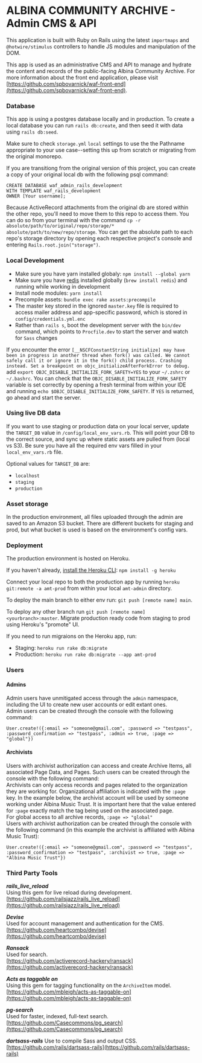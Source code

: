 # ALBINA COMMUNITY ARCHIVE - Admin CMS & API

This application is built with Ruby on Rails using the latest `importmaps` and `@hotwire/stimulus` controllers to handle JS modules and manipulation of the DOM.

This app is used as an administrative CMS and API to manage and hydrate the content and records of the public-facing Albina Community Archive. For more information about the front end application, please visit [https://github.com/spbovarnick/waf-front-end](https://github.com/spbovarnick/waf-front-end).

### Database

This app is using a postgres database locally and in production.
To create a local database you can run `rails db:create`, and then seed it with data using `rails db:seed`.

Make sure to check `storage.yml` `local` settings to use the the Pathname appropriate to your use case--setting this up from scratch or migrating from the original monorepo.

If you are transitiong from the original version of this project, you can create a copy of your original local db with the following psql command:
```
CREATE DATABASE waf_admin_rails_development
WITH TEMPLATE waf_rails_development
OWNER [Your username];
```

Because ActiveRecord attachments from the original db are stored within the other repo, you'll need to move them to this repo to access them. You can do so from your terminal with the command `cp -r absolute/path/to/original/repo/storage/* absolute/path/to/new/repo/storage`. You can get the absolute path to each repo's storage directory by opening each respective project's console and entering `Rails.root.join("storage")`.

### Local Development

- Make sure you have yarn installed globaly: `npm install --global yarn`
- Make sure you have [redis](https://redis.io/docs/install/install-redis/install-redis-on-mac-os/) installed globally (`brew install redis`) and running while working in development
- Install node modules: `yarn install`
- Precompile assets: `bundle exec rake assets:precompile`
- The master key stored in the ignored `master.key` file is required to access mailer address and app-specific password, which is stored in `config/credentials.yml.enc`
- Rather than `rails s`, boot the development server with the `bin/dev` command, which points to `Procfile.dev` to start the server and watch for `Sass` changes

If you encounter the error `[__NSCFConstantString initialize] may have been in progress in another thread when fork() was called. We cannot safely call it or ignore it in the fork() child process. Crashing instead. Set a breakpoint on objc_initializeAfterForkError to debug.` add `export OBJC_DISABLE_INITIALIZE_FORK_SAFETY=YES` to your `~/.zshrc` or `~/.bashrc`. You can check that the `OBJC_DISABLE_INITIALIZE_FORK_SAFETY` variable is set correctly by opening a fresh terminal from within your IDE and running `echo $OBJC_DISABLE_INITIALIZE_FORK_SAFETY`. If `YES` is returned, go ahead and start the server.

### Using live DB data

If you want to use staging or production data on your local server, update the `TARGET_DB` value in `/config/local_env_vars.rb`. This will point your DB to the correct source, and sync up where static assets are pulled from (local vs S3). Be sure you have all the required env vars filled in your `local_env_vars.rb` file.

Optional values for `TARGET_DB` are:

- `localhost`
- `staging`
- `production`

### Asset storage

In the production environment, all files uploaded through the admin are saved to an Amazon S3 bucket. There are different buckets for staging and prod, but what bucket is used is based on the environment's config vars.

### Deployment

The production environment is hosted on Heroku.

If you haven't already, [install the Heroku CLI](https://devcenter.heroku.com/articles/heroku-cli): `npm install -g heroku`

Connect your local repo to both the production app by running `heroku git:remote -a amt-prod` from within your local `amt-admin` directory.

To deploy the main branch to either env run: `git push [remote name] main`.

To deploy any other branch run `git push [remote name] <yourbranch>:master`.
Migrate production ready code from staging to prod using Heroku's "promote" UI.

If you need to run migraions on the Heroku app, run:

- Staging: `heroku run rake db:migrate`
- Production: `heroku run rake db:migrate --app amt-prod`

### Users

#### Admins

Admin users have unmitigated access through the `admin` namespace, including the UI to create new user accounts or edit extant ones.
<br/>
Admin users can be created through the console with the following command:

```
User.create!({:email => "someone@gmail.com", :password => "testpass", :password_confirmation => "testpass", :admin => true, :page => "global"})
```

#### Archivists

Users with archivist authorization can access and create Archive Items, all associated Page Data, and Pages. Such users can be created through the console with the following command:
<br/>
Archivists can only access records and pages related to the organization they are working for. Organizational affiliation is indicated with the `:page` key. In the example below, the archivist account will be used by someone working under Albina Music Trust. It is important here that the value entered for `:page` exactly match the tag being used on the associated page.
<br/>
For global access to all archive records, `:page => "global"`
<br/>
Users with archivist authorization can be created through the console with the following command (in this example the archivist is affiliated with Albina Music Trust):

```
User.create!({:email => "someone@gmail.com", :password => "testpass", :password_confirmation => "testpass", :archivist => true, :page => "Albina Music Trust"})
```

### Third Party Tools

**_rails_live_reload_** <br/>
Using this gem for live reload during development. <br/>
[https://github.com/railsjazz/rails_live_reload](https://github.com/railsjazz/rails_live_reload)

**_Devise_** <br/>
Used for account management and authentication for the CMS. <br/>
[https://github.com/heartcombo/devise](https://github.com/heartcombo/devise)

**_Ransack_** <br/>
Used for search. <br/>
[https://github.com/activerecord-hackery/ransack](https://github.com/activerecord-hackery/ransack)

**_Acts as taggable on_** <br/>
Using this gem for tagging functionality on the `ArchiveItem` model. <br/>
[https://github.com/mbleigh/acts-as-taggable-on](https://github.com/mbleigh/acts-as-taggable-on)

**_pg-search_** <br/>
Used for faster, indexed, full-text search. <br/>
[https://github.com/Casecommons/pg_search](https://github.com/Casecommons/pg_search)

**_dartsass-rails_**
Use to compile Sass and output CSS.
[https://github.com/rails/dartsass-rails](https://github.com/rails/dartsass-rails)